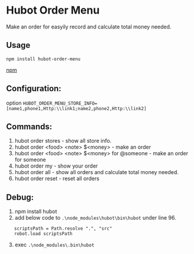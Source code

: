 # Hubot Order Menu

Make an order for easyily record and calculate total money needed.

## Usage
`npm install hubot-order-menu`

[npm](https://www.npmjs.com/package/hubot-order-menu)

## Configuration:
 option
 `HUBOT_ORDER_MENU_STORE_INFO=[name1,phone1,Http:\\link1;name2,phone2,Http:\\link2]`

## Commands:
 1. hubot order stores - show all store info.
 2. hubot order \<food\> \<note\> $\<money\> - make an order
 3. hubot order \<food\> \<note\> $\<money\> for @someone - make an order for someone
 4. hubot order my - show your order
 5. hubot order all - show all orders and calculate total money needed.
 6. hubot order reset - reset all orders

## Debug:
 1. npm install hubot
 2. add below code to `.\node_modules\hubot\bin\hubot` under line 96.

 ```  
    scriptsPath = Path.resolve ".", "src"
    robot.load scriptsPath
 ```
 3. exec `.\node_modules\.bin\hubot`